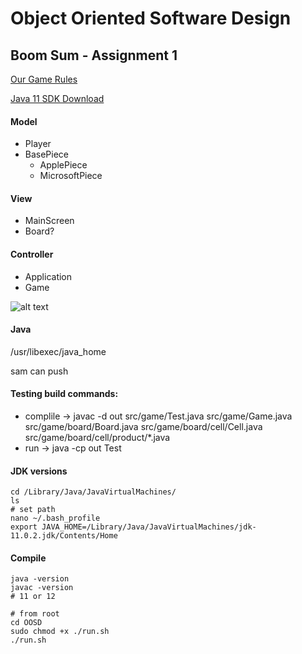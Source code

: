 # Object Oriented Software Design
## Boom Sum - Assignment 1

[Our Game Rules](https://docs.google.com/document/d/1_wMhFzSuaV6x1I3Z5ugPdOIbmNKR9TzG59vx2J-8ob8/edit?usp=sharing)

[Java 11 SDK Download](https://www.oracle.com/technetwork/java/javase/downloads/jdk11-downloads-5066655.html)

#### Model
* Player
* BasePiece
  * ApplePiece
  * MicrosoftPiece
#### View
* MainScreen
* Board?
#### Controller
* Application
* Game

![alt text](https://koenig-media.raywenderlich.com/uploads/2016/06/MVC-feature.png "MVC")

#### Java
/usr/libexec/java_home

<!-- ![alt text](https://upload.wikimedia.org/wikipedia/commons/thumb/a/a0/MVC-Process.svg/1024px-MVC-Process.svg.png "MVC2") -->

sam can push

#### Testing build commands:
* complile -> javac -d out src/game/Test.java src/game/Game.java src/game/board/Board.java src/game/board/cell/Cell.java src/game/board/cell/product/*.java 
* run      -> java -cp out Test

#### JDK versions
```shell
cd /Library/Java/JavaVirtualMachines/
ls
# set path
nano ~/.bash_profile
export JAVA_HOME=/Library/Java/JavaVirtualMachines/jdk-11.0.2.jdk/Contents/Home
```

#### Compile
```shell
java -version
javac -version
# 11 or 12
```
```
# from root
cd OOSD
sudo chmod +x ./run.sh
./run.sh
```
